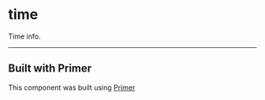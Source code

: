 # time
Time info.

---

## Built with Primer

This component was built using [Primer](https://code.ldschurch.org/stash/projects/PRIMER/)
